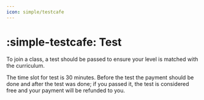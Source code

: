 ```yaml
---
icon: simple/testcafe
---
```


# :simple-testcafe: Test

To join a class, a test should be passed to ensure your level is matched with 
the curriculum.

The time slot for test is 30 minutes. Before the test the payment should be done 
and after the test was done; if you passed it, the test is considered free and 
your payment will be refunded to you.
